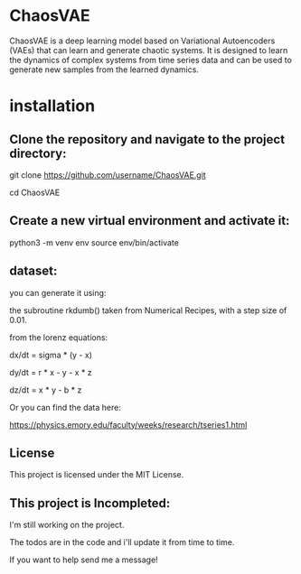 # ChaosVAE
ChaosVAE is a deep learning model based on Variational Autoencoders (VAEs) that can learn and generate chaotic systems. It is designed to learn the dynamics of complex systems from time series data and can be used to generate new samples from the learned dynamics.

# installation
## Clone the repository and navigate to the project directory:

git clone https://github.com/username/ChaosVAE.git

cd ChaosVAE
## Create a new virtual environment and activate it:

python3 -m venv env
source env/bin/activate

## dataset:
you can generate it using:

the subroutine rkdumb() taken from Numerical Recipes, with a step size of 0.01.

from the lorenz equations:

dx/dt = sigma * (y - x)

dy/dt = r * x - y - x * z

dz/dt = x * y - b * z

Or you can find the data here:

https://physics.emory.edu/faculty/weeks/research/tseries1.html

## License
This project is licensed under the MIT License.

## This project is Incompleted:

I'm still working on the project.

The todos are in the code and i'll update it from time to time.

If you want to help send me a message!
